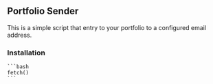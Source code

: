 ## Portfolio Sender

 This is a simple script that entry to your portfolio to a configured email address.

### Installation
    
    ```bash
    fetch()
    ```

